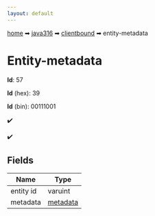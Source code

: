 ```yaml
---
layout: default
---
```


[home](/) ➡ [java316](/protocol/java316) ➡ [clientbound](/protocol/java316/clientbound) ➡ entity-metadata

# Entity-metadata

**Id**: 57

**Id** (hex): 39

**Id** (bin): 00111001

✔️

✔️

## Fields

Name | Type
---|---
entity id | varuint
metadata | [metadata](/protocol/java316/metadata)

